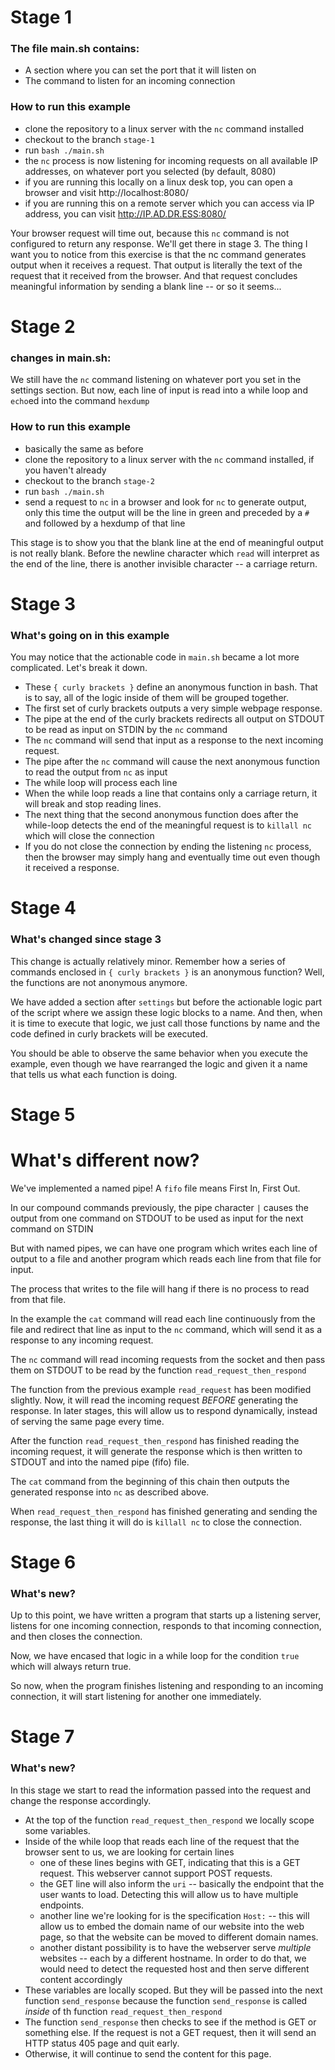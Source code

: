 # Stage 1
### The file main.sh contains:
- A section where you can set the port that it will listen on
- The command to listen for an incoming connection
### How to run this example
- clone the repository to a linux server with the `nc` command installed
- checkout to the branch `stage-1`
- run `bash ./main.sh`
- the `nc` process is now listening for incoming requests on all available IP addresses, on whatever port you selected (by default, 8080)
- if you are running this locally on a linux desk top, you can open a browser and visit http://localhost:8080/
- if you are running this on a remote server which you can access via IP address, you can visit http://IP.AD.DR.ESS:8080/


Your browser request will time out, because this `nc` command is not configured to return any response. We'll get there in stage 3.  The thing I want you to notice from this exercise is that the nc command generates output when it receives a request.  That output is literally the text of the request that it received from the browser.  And that request concludes meaningful information by sending a blank line -- or so it seems...

# Stage 2
### changes in main.sh:
We still have the `nc` command listening on whatever port you set in the settings section. But now, each line of input is read into a while loop and `echo`ed into the command `hexdump`


### How to run this example
- basically the same as before
- clone the repository to a linux server with the `nc` command installed, if you haven't already
- checkout to the branch `stage-2`
- run `bash ./main.sh`
- send a request to `nc` in a browser and look for `nc` to generate output, only this time the output will be the line in green and preceded by a `#` and followed by a hexdump of that line


This stage is to show you that the blank line at the end of meaningful output is not really blank.  Before the newline character which `read` will interpret as the end of the line, there is another invisible character -- a carriage return.

# Stage 3
### What's going on in this example
You may notice that the actionable code in `main.sh` became a lot more complicated.  Let's break it down.
- These `{ curly brackets }` define an anonymous function in bash.  That is to say, all of the logic inside of them will be grouped together.
- The first set of curly brackets outputs a very simple webpage response.
- The pipe at the end of the curly brackets redirects all output on STDOUT to be read as input on STDIN by the `nc` command
- The `nc` command will send that input as a response to the next incoming request.
- The pipe after the `nc` command will cause the next anonymous function to read the output from `nc` as input
- The while loop will process each line
- When the while loop reads a line that contains only a carriage return, it will break and stop reading lines.
- The next thing that the second anonymous function does after the while-loop detects the end of the meaningful request is to `killall nc` which will close the connection
- If you do not close the connection by ending the listening `nc` process, then the browser may simply hang and eventually time out even though it received a response.

# Stage 4
### What's changed since stage 3
This change is actually relatively minor. Remember how a series of commands enclosed in `{ curly brackets }` is an anonymous function?  Well, the functions are not anonymous anymore.  

We have added a section after `settings` but before the actionable logic part of the script where we assign these logic blocks to a name.  And then, when it is time to execute that logic, we just call those functions by name and the code defined in curly brackets will be executed.

You should be able to observe the same behavior when you execute the example, even though we have rearranged the logic and given it a name that tells us what each function is doing.

# Stage 5
# What's different now?
We've implemented a named pipe!  A `fifo` file means First In, First Out.

In our compound commands previously, the pipe character `|` causes the output from one command on STDOUT to be used as input for the next command on STDIN

But with named pipes, we can have one program which writes each line of output to a file and another program which reads each line from that file for input.

The process that writes to the file will hang if there is no process to read from that file.

In the example the `cat` command will read each line continuously from the file and redirect that line as input to the `nc` command, which will send it as a response to any incoming request.

The `nc` command will read incoming requests from the socket and then pass them on STDOUT to be read by the function `read_request_then_respond`

The function from the previous example `read_request` has been modified slightly.  Now, it will read the incoming request *BEFORE* generating the response. In later stages, this will allow us to respond dynamically, instead of serving the same page every time.

After the function `read_request_then_respond` has finished reading the incoming request, it will generate the response which is then written to STDOUT and into the named pipe (fifo) file.

The `cat` command from the beginning of this chain then outputs the generated response into `nc` as described above.

When `read_request_then_respond` has finished generating and sending the response, the last thing it will do is `killall nc` to close the connection.

# Stage 6
### What's new?
Up to this point, we have written a program that starts up a listening server, listens for one incoming connection, responds to that incoming connection, and then closes the connection.

Now, we have encased that logic in a while loop for the condition `true` which will always return true.

So now, when the program finishes listening and responding to an incoming connection, it will start listening for another one immediately.

# Stage 7
### What's new?
In this stage we start to read the information passed into the request and change the response accordingly.

- At the top of the function `read_request_then_respond` we locally scope some variables.
- Inside of the while loop that reads each line of the request that the browser sent to us, we are looking for certain lines
    - one of these lines begins with GET, indicating that this is a GET request.  This webserver cannot support POST requests. 
    - the GET line will also inform the `uri` -- basically the endpoint that the user wants to load.  Detecting this will allow us to have multiple endpoints.
    - another line we're looking for is the specification `Host:` -- this will allow us to embed the domain name of our website into the web page, so that the website can be moved to different domain names.
    - another distant possibility is to have the webserver serve *multiple* websites -- each by a different hostname.  In order to do that, we would need to detect the requested host and then serve different content accordingly
- These variables are locally scoped. But they will be passed into the next function `send_response` because the function `send_response` is called *inside* of th function `read_request_then_respond`
- The function `send_response` then checks to see if the method is GET or something else.  If the request is not a GET request, then it will send an HTTP status 405 page and quit early.
- Otherwise, it will continue to send the content for this page.
